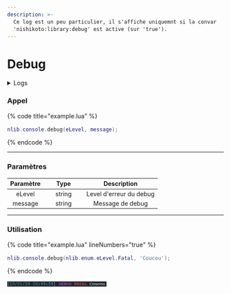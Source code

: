 ```yaml
---
description: >-
  Ce log est un peu particulier, il s'affiche uniquemnt si la convar
  'nishikoto:library:debug' est active (sur 'true').
---
```


# Debug

<details>

<summary>Logs</summary>

Ajoutée en **v0.1.0**

</details>

### Appel

{% code title="example.lua" %}
```lua
nlib.console.debug(eLevel, message);
```
{% endcode %}

***

### Paramètres

<table><thead><tr><th align="center">Paramètre</th><th width="79" align="center">Type</th><th align="center">Description</th></tr></thead><tbody><tr><td align="center">eLevel</td><td align="center">string</td><td align="center">Level d'erreur du debug</td></tr><tr><td align="center">message</td><td align="center">string</td><td align="center">Message de debug</td></tr></tbody></table>

***

### Utilisation

{% code title="example.lua" lineNumbers="true" %}
```lua
nlib.console.debug(nlib.enum.eLevel.Fatal, 'Coucou');
```
{% endcode %}

<div align="left" data-full-width="false">

<img src="../../assets/snippets/console-debug-fatal.png" alt="console-debug-fatal" width="231">

</div>

